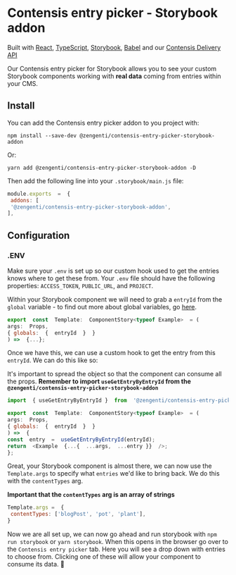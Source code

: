 # Contensis entry picker - Storybook addon

Built with [React](https://reactjs.org/), [TypeScript](https://www.typescriptlang.org/), [Storybook](https://storybook.js.org/), [Babel](https://babeljs.io/) and our [Contensis Delivery API](https://www.npmjs.com/package/contensis-delivery-api)

Our Contensis entry picker for Storybook allows you to see your custom Storybook components working with **real data** coming from entries within your CMS.

## Install

You can add the Contensis entry picker addon to you project with:

`npm install --save-dev @zengenti/contensis-entry-picker-storybook-addon`

Or:

`yarn add @zengenti/contensis-entry-picker-storybook-addon -D`

Then add the following line into your `.storybook/main.js` file:  

``` javascript
module.exports  =  {
 addons: [
 '@zengenti/contensis-entry-picker-storybook-addon',
],
```

## Configuration

### .ENV

Make sure your `.env` is set up so our custom hook used to get the entries knows where to get these from. Your `.env` file should have the following properties: `ACCESS_TOKEN`, `PUBLIC_URL`, and `PROJECT`.

Within your Storybook component we will need to grab a `entryId` from the  `global` variable - to find out more about global variables, go [here](https://storybook.js.org/docs/react/essentials/toolbars-and-globals).

``` javascript
export  const  Template:  ComponentStory<typeof Example>  = (
args:  Props, 
{ globals:  {  entryId  }  }
) =>  {...};
```

Once we have this, we can use a custom hook to get the entry from this `entryId`. We can do this like so:

It's important to spread the object so that the component can consume all the props.
**Remember to import `useGetEntryByEntryId` from the `@zengenti/contensis-entry-picker-storybook-addon`**

``` javascript
import  { useGetEntryByEntryId }  from  '@zengenti/contensis-entry-picker-storybook-addon';

export  const  Template:  ComponentStory<typeof Example>  = (
args:  Props,
{ globals:  {  entryId  }  }
) =>  {
const  entry  =  useGetEntryByEntryId(entryId);
return  <Example  {...{  ...args,  ...entry }}  />;
};
```

Great, your Storybook component is almost there, we can now use the `Template.args` to specify what `entries` we'd like to bring back. We do this with the `contentTypes` arg.

**Important that the `contentTypes` arg is an array of strings**

``` javascript
Template.args =  {
 contentTypes: ['blogPost', 'pot', 'plant'],
}
```

Now we are all set up, we can now go ahead and run storybook with `npm run storybook` or `yarn storybook`. When this opens in the browser go over to the `Contensis entry picker` tab. Here you will see a drop down with entries to choose from. Clicking one of these will allow your component to consume its data. 🎉
